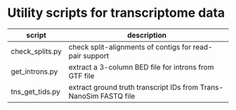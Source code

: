 # Utility scripts for transcriptome data

| script            | description |
| ------------------|-------------|
| check_splits.py   | check split-alignments of contigs for read-pair support |
| get_introns.py    | extract a 3-column BED file for introns from GTF file |
| tns_get_tids.py   | extract ground truth transcript IDs from Trans-NanoSim FASTQ file |

